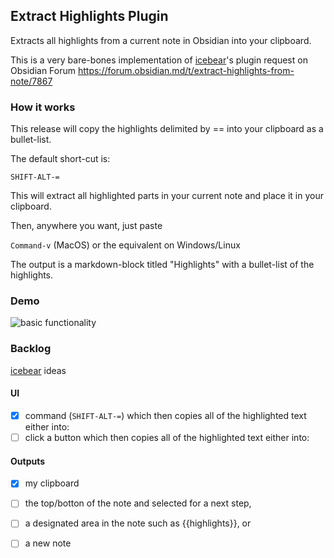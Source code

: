 ## Extract Highlights Plugin

Extracts all highlights from a current note in Obsidian into your clipboard.

This is a very bare-bones implementation of [icebear](https://forum.obsidian.md/u/icebear/summary)'s plugin request on Obsidian Forum https://forum.obsidian.md/t/extract-highlights-from-note/7867

### How it works
This release will copy the highlights delimited by == into your clipboard as a bullet-list. 

The default short-cut is: 

`SHIFT-ALT-=`

This will extract all highlighted parts in your current note and place it in your clipboard.

Then, anywhere you want, just paste 

`Command-v` (MacOS) or the equivalent on Windows/Linux

The output is a markdown-block titled "Highlights" with a bullet-list of the highlights.

### Demo

![basic functionality](https://github.com/akaalias/extract-highlights-plugin/blob/master/clipboard-flow.gif?raw=true)

### Backlog

[icebear](https://forum.obsidian.md/u/icebear/summary) ideas

#### UI
- [x] command (`SHIFT-ALT-=`) which then copies all of the highlighted text either into:
- [ ] click a button which then copies all of the highlighted text either into:

#### Outputs
- [x] my clipboard
- [ ] the top/botton of the note and selected for a next step,
- [ ] a designated area in the note such as {{highlights}}, or
- [ ] a new note

